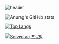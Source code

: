 
![header](https://capsule-render.vercel.app/api?type=waving&color=FF9900&height=300&section=header&text=Hdddhdd%20&fontSize=90&fontColor=111111)

![Anurag's GitHub stats](https://github-readme-stats.vercel.app/api?username=hdddhdd&show_icons=true&theme=graywhite)

[![Top Langs](https://github-readme-stats.vercel.app/api/top-langs/?username=hdddhdd&layout=compact)](https://github.com/anuraghazra/github-readme-stats)

[![Solved.ac 프로필](http://mazassumnida.wtf/api/v2/generate_badge?boj=hdddhdd)](https://solved.ac/hdddhdd)
